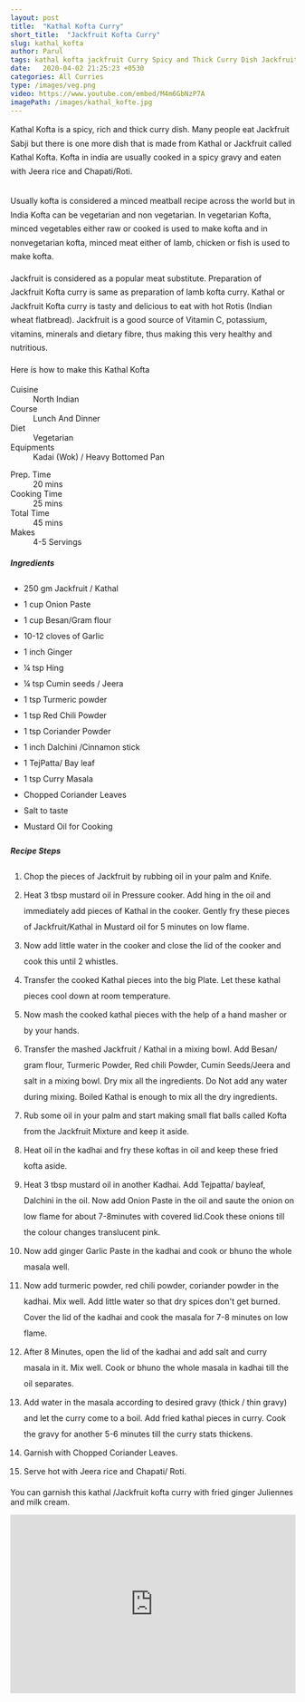 ```yaml
---
layout: post
title:  "Kathal Kofta Curry"
short_title:  "Jackfruit Kofta Curry"
slug: kathal_kofta
author: Parul
tags: kathal kofta jackfruit Curry Spicy and Thick Curry Dish Jackfruit kofta curry kathal recipes jackfrit curry recipe vegetarian kofta curry kathal ki sabzi foody india mom subsitute for nonvegetarian mutton kofta How To Make kathal kofta curry northindianstyle kathal kofta how to make jackfruit kofta gravy foody indian mom food foodyindianmom
date:   2020-04-02 21:25:23 +0530
categories: All Curries
type: /images/veg.png
video: https://www.youtube.com/embed/M4m6GbNzP7A
imagePath: /images/kathal_kofte.jpg
---
```

<p class="text-justify" style="line-height: 175%;">
Kathal Kofta is a spicy, rich and thick curry dish. Many people eat Jackfruit Sabji but there is one more dish that is made from Kathal or Jackfruit called Kathal Kofta. Kofta in india are usually cooked in a spicy gravy and eaten with Jeera rice and Chapati/Roti.
</p>

<div class="row">
    <div class="col-md-12"><img src="../images/kathal_kofte.jpg" alt="" class="rounded img-fluid mb-2"></div>
</div>

<p class="text-justify" style="line-height: 175%;">
Usually kofta is considered a minced meatball recipe across the world but in India Kofta can be vegetarian and non vegetarian. In vegetarian Kofta, minced vegetables either raw or cooked is used to make kofta and in nonvegetarian kofta, minced meat either of lamb, chicken or fish is used to make kofta.
</p>

<p class="text-justify" style="line-height: 175%;">
Jackfruit is considered  as a popular meat substitute. Preparation of Jackfruit Kofta curry is same as preparation of lamb kofta curry.  Kathal or Jackfruit Kofta curry is tasty and delicious to eat with hot Rotis (Indian wheat flatbread). Jackfruit is a good source of Vitamin C, potassium, vitamins, minerals and dietary fibre, thus making this very healthy and nutritious.
</p>

<p class="text-justify" style="line-height: 175%;">
Here is how to make this Kathal Kofta
</p>

<div class="row">
    <div class="col-md-6">
        <dl class="row">
            <dt class="col-sm-4">Cuisine</dt><dd class="col-sm-7">North Indian</dd>
            <dt class="col-sm-4">Course</dt><dd class="col-sm-7">Lunch And Dinner</dd>
            <dt class="col-sm-4">Diet</dt><dd class="col-sm-7">Vegetarian</dd>
            <dt class="col-sm-4">Equipments</dt><dd class="col-sm-7">Kadai (Wok) / Heavy Bottomed Pan</dd>
        </dl>
    </div>
    <div class="col-md-6">
        <dl class="row">
            <dt class="col-sm-5">Prep. Time</dt><dd class="col-sm-7">20 mins</dd>
            <dt class="col-sm-5">Cooking Time</dt><dd class="col-sm-7">25 mins</dd>
            <dt class="col-sm-5">Total Time</dt><dd class="col-sm-7">45 mins</dd>
            <dt class="col-sm-5">Makes</dt><dd class="col-sm-7">4-5 Servings</dd>
        </dl>
    </div>
</div>

<div class="recipe-section-divider"></div>
<div class="row" id="ingredients">
    <div class="col-md-12"><h5 class="font-weight-bold">Ingredients</h5></div>
</div>
<div class="row">
    <div class="col-md-12">
        <ul class="post-list" style="line-height: 200%">
            <li>250 gm Jackfruit / Kathal</li>
            <li>1 cup Onion Paste</li>
            <li>1 cup Besan/Gram flour</li>
            <li>10-12 cloves of Garlic</li>
            <li>1 inch Ginger</li>
            <li>¼ tsp Hing</li>
            <li>¼ tsp Cumin seeds / Jeera</li>
            <li>1 tsp Turmeric powder</li>
            <li>1 tsp Red Chili Powder</li>
            <li>1 tsp Coriander Powder</li>
            <li>1 inch Dalchini /Cinnamon stick</li>
            <li>1 TejPatta/ Bay leaf</li>
            <li>1 tsp Curry Masala</li>
            <li>Chopped Coriander Leaves</li>
            <li>Salt to taste</li>
            <li>Mustard Oil for Cooking</li>
        </ul>
    </div>
</div>

<div class="recipe-section-divider"></div>
<div class="row" id="recipe">
    <div class="col-md-12"><h5 class="font-weight-bold">Recipe Steps</h5></div>
</div>
<div class="row">
    <div class="col-md-12">
        <ol class="post-list text-justify" style="line-height: 200%">
            <li style="margin-bottom:5px;">Chop the pieces of Jackfruit by rubbing oil in your palm and Knife.</li>
            <li style="margin-bottom:5px;">Heat 3 tbsp mustard oil in Pressure cooker. Add hing in the oil and immediately add pieces of Kathal in the cooker. Gently fry these pieces of Jackfruit/Kathal in Mustard oil for 5 minutes on low flame.</li>
            <li style="margin-bottom:5px;">Now add little water in the cooker and close the lid of the cooker and cook this until 2 whistles.</li>
            <li style="margin-bottom:5px;">Transfer the cooked Kathal pieces into the big Plate. Let these kathal pieces cool down  at room temperature.</li>
            <li style="margin-bottom:5px;">Now mash the cooked kathal pieces with the help of a hand masher or by your hands.</li>
            <li style="margin-bottom:5px;">Transfer the mashed Jackfruit / Kathal in a mixing bowl. Add Besan/ gram flour, Turmeric Powder, Red chili Powder, Cumin Seeds/Jeera and salt in a mixing bowl. Dry mix all the ingredients. Do Not add any water during mixing. Boiled Kathal is enough to mix all the dry ingredients.</li>
            <li style="margin-bottom:5px;">Rub some oil in your palm  and start making small flat balls called Kofta from the Jackfruit Mixture and keep it aside.</li>
            <li style="margin-bottom:5px;">Heat oil in the kadhai and fry these koftas in oil and keep these fried kofta aside.</li>
            <li style="margin-bottom:5px;">Heat 3 tbsp mustard oil in another Kadhai. Add Tejpatta/ bayleaf, Dalchini in the oil. Now add Onion Paste in the oil and saute the onion on low flame for about 7-8minutes with covered lid.Cook these onions till the colour changes translucent pink.</li>
            <li style="margin-bottom:5px;">Now add ginger Garlic Paste in the kadhai and cook or bhuno the whole masala well.</li>
            <li style="margin-bottom:5px;">Now add turmeric powder, red chili powder, coriander powder in the kadhai. Mix well. Add little water so that dry spices don't get burned. Cover the lid of the kadhai and cook the masala for 7-8 minutes on low flame.</li>
            <li style="margin-bottom:5px;">After 8 Minutes, open the lid of the kadhai and add salt and curry masala in it. Mix well. Cook or bhuno the whole masala in kadhai till the oil separates.</li>
            <li style="margin-bottom:5px;">Add water in the masala according to desired gravy (thick / thin gravy) and let the curry come to a boil. Add fried kathal pieces in curry. Cook the gravy for another 5-6 minutes till the curry stats thickens.</li>
            <li style="margin-bottom:5px;">Garnish with Chopped Coriander Leaves.</li>
            <li style="margin-bottom:5px;">Serve hot with Jeera rice and Chapati/ Roti.</li>
        </ol>
        <p><i class="fas fa-lightbulb"></i> You can garnish this kathal /Jackfruit kofta curry with fried ginger Juliennes and milk cream.</p>
    </div>
</div>
<div class="row" id="video">
    <div class="col-md-12">
        <div class="embed-responsive embed-responsive-16by9">
            <iframe width="100%" height="315" src="https://www.youtube.com/embed/M4m6GbNzP7A" frameborder="0" allow="accelerometer; autoplay; encrypted-media; gyroscope; picture-in-picture" allowfullscreen></iframe>
        </div>
    </div>
</div>
<br>
